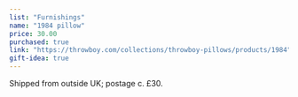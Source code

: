 ```yaml
---
list: "Furnishings"
name: "1984 pillow"
price: 30.00
purchased: true
link: "https://throwboy.com/collections/throwboy-pillows/products/1984"
gift-idea: true
---
```

Shipped from outside UK; postage c. £30.